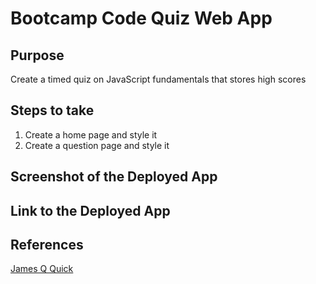 # Bootcamp Code Quiz Web App

## Purpose

Create a timed quiz on JavaScript fundamentals that stores high scores

## Steps to take

1. Create a home page and style it
1. Create a question page and style it 

## Screenshot of the Deployed App

## Link to the Deployed App

## References

[James Q Quick](https://www.youtube.com/watch?v=rFWbAj40JrQ&list=PLDlWc9AfQBfZIkdVaOQXi1tizJeNJipEx&index=2)